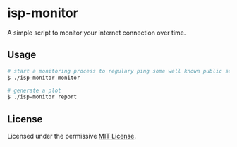 # isp-monitor

A simple script to monitor your internet connection over time.

## Usage

~~~ bash
# start a monitoring process to regulary ping some well known public servers
$ ./isp-monitor monitor

# generate a plot
$ ./isp-monitor report
~~~

## License

Licensed under the permissive [MIT License](http://opensource.org/licenses/MIT).
